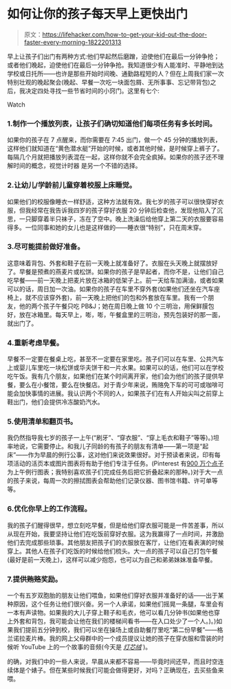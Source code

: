 # 如何让你的孩子每天早上更快出门

> 原文：<https://lifehacker.com/how-to-get-your-kid-out-the-door-faster-every-morning-1822201313>

早上让孩子们出门有两种方式:他们早起然后磨蹭，迫使他们在最后一分钟争抢；或者他们晚起，迫使他们在最后一分钟争抢。我知道很少有人能准时、平静地到达学校或日托所——也许是那些开始时间晚、通勤路程短的人？但在上周我们家一次特别壮观的晚起聚会(晚起、早餐一次吃一块面包屑、无所事事、忘记带背包)之后，我决定四处寻找一些节省时间的小窍门。这里有七个:

Watch

### 1.制作一个播放列表，让孩子们确切知道他们每项任务有多长时间。

如果你的孩子在 7 点醒来，而你需要在 7:45 出门，做一个 45 分钟的播放列表，这样他们就知道在“黄色潜水艇”开始的时候，或者其他时候，是时候穿上裤子了。每隔几个月就把播放列表混在一起，这样你就不会完全疯掉。如果你的孩子还不理解时间的概念，视觉计时器 是另一个不错的选择。

### 2.让幼儿/学龄前儿童穿着校服上床睡觉。

如果他们的校服像睡衣一样舒适，这种方法就有效。我七岁的孩子可以很快穿好衣服，但我经常在我告诉我四岁的孩子穿好衣服 20 分钟后检查他，发现他陷入了沉思，一只脚穿着半只袜子，冻在了空中。晚上洗澡后给他穿上第二天的衣服要容易得多。一位同事和她的女儿也是这样做的——睡衣很“特别”，只在周末穿。

### 3.尽可能提前做好准备。

这意味着背包、外套和鞋子在前一天晚上就准备好了。衣服在头天晚上就摆放好了。早餐是预煮的燕麦片或松饼。如果你的孩子是早起者，而你不是，让他们自己吃早餐——前一天晚上把麦片放在冰箱的低架子上。前一天给车加满油，或者如果可以的话，周日加一次油。如果你的孩子在车里不穿外套(如果他们还坐在汽车座椅上，就不应该穿外套)，前一天晚上把他们的包和外套放在车里。我有一个朋友，他的两个孩子午餐只吃 PB&J；她在周日晚上做 10 个三明治，用保鲜膜包好，放在冰箱里。每天早上，嘭，嘭，午餐盒里的三明治，预先包装好的那一面，就出门了。

### 4.重新考虑早餐。

早餐不一定要在餐桌上吃，甚至不一定要在家里吃。孩子们可以在车里、公共汽车上或婴儿车里吃一块松饼或华夫饼干和一片水果。如果可以的话，他们可以在学校吃午饭。我有几个朋友，如果他们在某个时间离开家，他们会为他们的孩子提供早餐，要么在小餐馆，要么在快餐店。对于青少年来说，贿赂免下车的可可或咖啡可能会加快事情的进展。我认识两个不同的人，如果孩子们在有人开始尖叫之前穿上鞋出门，他们会提供冷冻酸奶汽水。

### 5.使用清单和翻页书。

我仍然指导我七岁的孩子一上午(“刷牙”、“穿衣服”、“穿上毛衣和鞋子”等等)。)坦率地说，它需要停止。和我儿子同龄的有孩子的朋友有清单——第一项是“起床”——作为早晨的例行公事，这对他们来说效果很好。对于预读者来说，印有每项活动的活页本或图片图表将有助于他们专注于任务。(Pinterest 有[900 万个点子](https://www.pinterest.com/explore/morning-routine-chart/?lp=true) 为上午例行图表；我特别喜欢孩子们完成任务后把它折叠起来的那种。)对于大一点的孩子来说，每周一次的擦拭图表会帮助他们记录仪器、图书馆书籍、许可单等等。

### 6.优化你早上的工作流程。

我的孩子们醒得很早，想立刻吃早餐，但是给他们穿衣服可能是一件苦差事，所以从现在开始，我要坚持让他们在吃饭前穿好衣服。这为我赢得了一点时间，并激励他们去完成那些琐事。其他朋友把孩子们的衣服放在客厅，让他们在看表演的时候穿上。其他人在孩子们吃饭的时候给他们梳头。大一点的孩子可以自己打包午餐(最好是前一天晚上)，这样可以减少抱怨，也可以为自己和弟弟妹妹准备早餐。

### 7.提供~~贿赂~~奖励。

一个有五岁双胞胎的朋友让他们喂鱼，如果他们穿好衣服并准备好的话——出于某种原因，这个任务让他们很兴奋。另一个人承诺，如果他们摇晃一条腿，车里会有一本有声读物。如果我的大儿子穿上鞋子和毛衣，他可以看几分钟书(如果他也穿上外套和背包，我可能会让他在我们的楼梯间看书——在入口处少了一个人。)。)如果我们提前五分钟到校，我们可以坐在操场上或自助餐厅里吃“第二份早餐”——格兰诺拉麦片棒。我的网上父母群中的一个成员提议让她的孩子在穿衣服和雪装的时候听 YouTube 上的一个故事的音频(今天是 [*灯芯绒*](https://www.youtube.com/watch?v=_IiavhyNU3o) )。

的确，对我们中的一些人来说，早晨从来都不容易——毕竟时间还早，而且时空连续体是个婊子。但在某些时候我们可能会做得更好，对吗？正确现在，去买些鱼来喂。